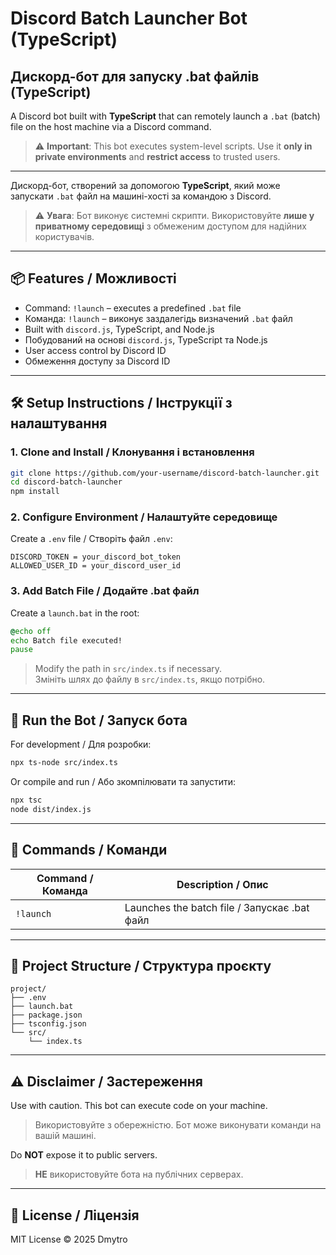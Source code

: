 # Discord Batch Launcher Bot (TypeScript)  
## Дискорд-бот для запуску .bat файлів (TypeScript)

A Discord bot built with **TypeScript** that can remotely launch a `.bat` (batch) file on the host machine via a Discord command.

> ⚠️ **Important**: This bot executes system-level scripts. Use it **only in private environments** and **restrict access** to trusted users.

---

Дискорд-бот, створений за допомогою **TypeScript**, який може запускати `.bat` файл на машині-хості за командою з Discord.

> ⚠️ **Увага**: Бот виконує системні скрипти. Використовуйте **лише у приватному середовищі** з обмеженим доступом для надійних користувачів.

---

## 📦 Features / Можливості

- Command: `!launch` – executes a predefined `.bat` file  
- Команда: `!launch` – виконує заздалегідь визначений `.bat` файл
- Built with `discord.js`, TypeScript, and Node.js  
- Побудований на основі `discord.js`, TypeScript та Node.js
- User access control by Discord ID  
- Обмеження доступу за Discord ID

---

## 🛠️ Setup Instructions / Інструкції з налаштування

### 1. Clone and Install / Клонування і встановлення

```bash
git clone https://github.com/your-username/discord-batch-launcher.git
cd discord-batch-launcher
npm install
```

### 2. Configure Environment / Налаштуйте середовище

Create a `.env` file / Створіть файл `.env`:

```
DISCORD_TOKEN = your_discord_bot_token
ALLOWED_USER_ID = your_discord_user_id
```

### 3. Add Batch File / Додайте .bat файл

Create a `launch.bat` in the root:

```bat
@echo off
echo Batch file executed!
pause
```

> Modify the path in `src/index.ts` if necessary.  
> Змініть шлях до файлу в `src/index.ts`, якщо потрібно.

---

## 🚀 Run the Bot / Запуск бота

For development / Для розробки:

```bash
npx ts-node src/index.ts
```

Or compile and run / Або зкомпілювати та запустити:

```bash
npx tsc
node dist/index.js
```

---

## 📄 Commands / Команди

| Command / Команда | Description / Опис             |
|-------------------|---------------------------------|
| `!launch`         | Launches the batch file / Запускає .bat файл |

---

## 🧱 Project Structure / Структура проєкту

```
project/
├── .env
├── launch.bat
├── package.json
├── tsconfig.json
└── src/
    └── index.ts
```

---

## ⚠️ Disclaimer / Застереження

Use with caution. This bot can execute code on your machine.  
> Використовуйте з обережністю. Бот може виконувати команди на вашій машині.

Do **NOT** expose it to public servers.  
> **НЕ** використовуйте бота на публічних серверах.

---

## 📜 License / Ліцензія

MIT License © 2025 Dmytro